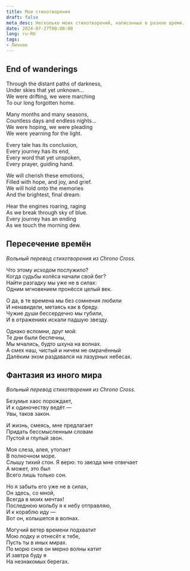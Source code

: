 ```yaml
---
title: Мои стихотворения
draft: false
meta_desc: Несколько моих стихотворений, написанных в разное время.
date: 2024-07-27T00:00:00
lang: ru-RU
tags:
- Личное
---
```


## End of wanderings

Through the distant paths of darkness,  
Under skies that yet unknown...  
We were drifting, we were marching  
To our long forgotten home.

Many months and many seasons,  
Countless days and endless nights...  
We were hoping, we were pleading  
We were yearning for the light.

Every tale has its conclusion,  
Every journey has its end,  
Every word that yet unspoken,  
Every prayer, guiding hand.

We will cherish these emotions,  
Filled with hope, and joy, and grief.  
We will hold onto the memories  
And the brightest, final dream.

Hear the engines roaring, raging  
As we break through sky of blue.  
Every journey has an ending  
As we touch the morning dew.

## Пересечение времён

*Вольный перевод стихотворения из Chrono Cross.*

Что этому исходом послужило?  
Когда судьбы колёса начали свой бег?  
Найти разгадку мы уже не в силах:  
Одним мгновением пронёсся целый век.

О да, в те времена мы без сомнения любили  
И ненавидели, метаясь как в бреду.  
Чужие души бессердечно мы губили,  
И в отражениях искали падшую звезду.

Однако вспомни, друг мой:  
Те дни были беспечны,  
Мы мчались, будто шхуна на волнах.  
А смех наш, чистый и ничем не омрачённый  
Далёким эхом раздавался на лазурных небесах.

## Фантазия из иного мира

*Вольный перевод стихотворения из Chrono Cross.*

Безумье хаос порождает,  
И к одиночеству ведёт &mdash;  
Увы, таков закон.

И жизнь, смеясь, мне предлагает  
Придать бессмысленным словам  
Пустой и глупый звон.

Моя слеза, алея, утопает  
В полночном море.  
Слышу тихий стон.
Я верю: то звезда мне отвечает  
А может, это был  
Всего лишь только сон.

Но я забыть его уже не в силах,  
Он здесь, со мной,  
Всегда в моих мечтах!  
Последнюю мольбу я к небу отправляю,  
И к кораблю иду &mdash;  
Вот он, колышется в волнах.

Могучий ветер времени подхватит  
Мою лодку и отнесёт к тебе,  
Пусть ты в иных мирах.  
По морю снов он мерно волны катит  
И завтра буду я  
На незнакомых берегах.